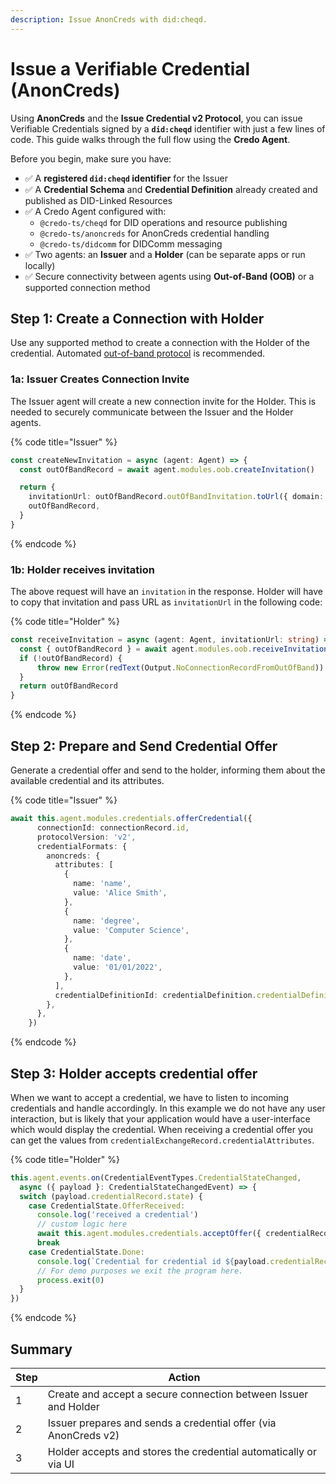 ```yaml
---
description: Issue AnonCreds with did:cheqd.
---
```


# Issue a Verifiable Credential (AnonCreds)

Using **AnonCreds** and the **Issue Credential v2 Protocol**, you can issue Verifiable Credentials signed by a **`did:cheqd`** identifier with just a few lines of code. This guide walks through the full flow using the **Credo Agent**.

Before you begin, make sure you have:

* ✅ A **registered `did:cheqd` identifier** for the Issuer
* ✅ A **Credential Schema** and **Credential Definition** already created and published as DID-Linked Resources
* ✅ A Credo Agent configured with:
  * `@credo-ts/cheqd` for DID operations and resource publishing
  * `@credo-ts/anoncreds` for AnonCreds credential handling
  * `@credo-ts/didcomm` for DIDComm messaging
* ✅ Two agents: an **Issuer** and a **Holder** (can be separate apps or run locally)
* ✅ Secure connectivity between agents using **Out-of-Band (OOB)** or a supported connection method

## Step 1: Create a Connection with Holder

Use any supported method to create a connection with the Holder of the credential. Automated [out-of-band protocol](https://identity.foundation/didcomm-messaging/spec/#out-of-band-messages) is recommended.

### 1a: Issuer Creates Connection Invite

The Issuer agent will create a new connection invite for the Holder. This is needed to securely communicate between the Issuer and the Holder agents.

{% code title="Issuer" %}
```typescript
const createNewInvitation = async (agent: Agent) => {
  const outOfBandRecord = await agent.modules.oob.createInvitation()

  return {
    invitationUrl: outOfBandRecord.outOfBandInvitation.toUrl({ domain: 'http://localhost:3001' }),
    outOfBandRecord,
  }
}
```
{% endcode %}

### 1b: Holder receives invitation

The above request will have an `invitation` in the response. Holder will have to copy that invitation and pass URL as `invitationUrl` in the following code:

{% code title="Holder" %}
```typescript
const receiveInvitation = async (agent: Agent, invitationUrl: string) => {
  const { outOfBandRecord } = await agent.modules.oob.receiveInvitationFromUrl(invitationUrl)
  if (!outOfBandRecord) {
      throw new Error(redText(Output.NoConnectionRecordFromOutOfBand))
  }
  return outOfBandRecord
}
```
{% endcode %}

## Step 2: Prepare  and Send Credential Offer

Generate a credential offer and send to the holder, informing them about the available credential and its attributes.

{% code title="Issuer" %}
```typescript
await this.agent.modules.credentials.offerCredential({
      connectionId: connectionRecord.id,
      protocolVersion: 'v2',
      credentialFormats: {
        anoncreds: {
          attributes: [
            {
              name: 'name',
              value: 'Alice Smith',
            },
            {
              name: 'degree',
              value: 'Computer Science',
            },
            {
              name: 'date',
              value: '01/01/2022',
            },
          ],
          credentialDefinitionId: credentialDefinition.credentialDefinitionId,
        },
      },
    })
```
{% endcode %}

## Step 3: Holder accepts credential offer

When we want to accept a credential, we have to listen to incoming credentials and handle accordingly. In this example we do not have any user interaction, but is likely that your application would have a user-interface which would display the credential. When receiving a credential offer you can get the values from `credentialExchangeRecord.credentialAttributes`.

{% code title="Holder" %}
```typescript
this.agent.events.on(CredentialEventTypes.CredentialStateChanged,
  async ({ payload }: CredentialStateChangedEvent) => {
  switch (payload.credentialRecord.state) {
    case CredentialState.OfferReceived:
      console.log('received a credential')
      // custom logic here
      await this.agent.modules.credentials.acceptOffer({ credentialRecordId: payload.credentialRecord.id })
      break
    case CredentialState.Done:
      console.log(`Credential for credential id ${payload.credentialRecord.id} is accepted`)
      // For demo purposes we exit the program here.
      process.exit(0)
  }
})
```
{% endcode %}

## Summary

| Step | Action                                                           |
| ---- | ---------------------------------------------------------------- |
| 1    | Create and accept a secure connection between Issuer and Holder  |
| 2    | Issuer prepares and sends a credential offer (via AnonCreds v2)  |
| 3    | Holder accepts and stores the credential automatically or via UI |
